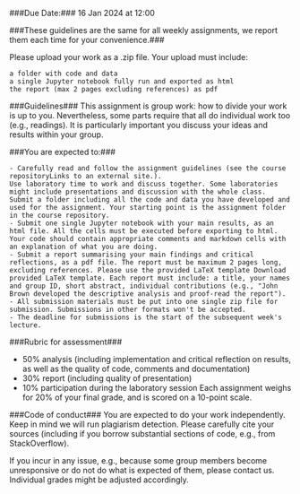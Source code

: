 ###Due Date:###
16 Jan 2024 at 12:00

###These guidelines are the same for all weekly assignments, we report them each time for your convenience.###

Please upload your work as a .zip file. Your upload must include:
```
a folder with code and data
a single Jupyter notebook fully run and exported as html 
the report (max 2 pages excluding references) as pdf
```

###Guidelines###
This assignment is group work: how to divide your work is up to you. Nevertheless, some parts require that all do individual work too (e.g., readings). It is particularly important you discuss your ideas and results within your group.

###You are expected to:###
```
- Carefully read and follow the assignment guidelines (see the course repositoryLinks to an external site.).
Use laboratory time to work and discuss together. Some laboratories might include presentations and discussion with the whole class.
Submit a folder including all the code and data you have developed and used for the assignment. Your starting point is the assignment folder in the course repository.
- Submit one single Jupyter notebook with your main results, as an html file. All the cells must be executed before exporting to html. Your code should contain appropriate comments and markdown cells with an explanation of what you are doing.
- Submit a report summarising your main findings and critical reflections, as a pdf file. The report must be maximum 2 pages long, excluding references. Please use the provided LaTeX template Download provided LaTeX template. Each report must include: a title, your names and group ID, short abstract, individual contributions (e.g., "John Brown developed the descriptive analysis and proof-read the report").
- All submission materials must be put into one single zip file for submission. Submissions in other formats won't be accepted.
- The deadline for submissions is the start of the subsequent week's lecture.
```
###Rubric for assessment###
- 50% analysis (including implementation and critical reflection on results, as well as the quality of code, comments and documentation)
- 30% report (including quality of presentation)
- 10% participation during the laboratory session
Each assignment weighs for 20% of your final grade, and is scored on a 10-point scale.


###Code of conduct###
You are expected to do your work independently. Keep in mind we will run plagiarism detection. Please carefully cite your sources (including if you borrow substantial sections of code, e.g., from StackOverflow).

If you incur in any issue, e.g., because some group members become unresponsive or do not do what is expected of them, please contact us. Individual grades might be adjusted accordingly.
